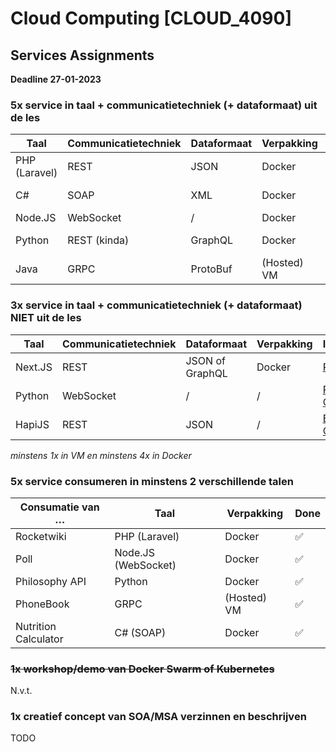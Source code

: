 # Cloud Computing [CLOUD_4090]
## Services Assignments

**Deadline 27-01-2023**

### 5x service in taal + communicatietechniek (+ dataformaat) uit de les

| Taal | Communicatietechniek | Dataformaat | Verpakking | Implementatie | Done |
| --- | --- | --- | --- | --- | --- |
| PHP (Laravel) | REST | JSON | Docker | [Rocket Wiki](https://github.com/SimonWilmotsIIW/rocketwiki_laravel_rest_docker) | ✅ |
| C# | SOAP | XML | Docker | [Nutrition Calculator](https://github.com/SimonWilmotsIIW/nutritioncalculator_csharp_soap_docker) | ✅ |
| Node.JS | WebSocket | / | Docker | [Poll App](https://github.com/SimonWilmotsIIW/pollapp_nodejs_websocket_docker) | ✅ |
| Python | REST (kinda) | GraphQL | Docker | [Philosophy API](https://github.com/SimonWilmotsIIW/philosophyapi_python_graphql_docker) | ✅ |
| Java | GRPC | ProtoBuf | (Hosted) VM | [PhoneBook](https://github.com/SimonWilmotsIIW/phonebook_java_grpc_vm) | ✅ |

### 3x service in taal + communicatietechniek (+ dataformaat) NIET uit de les

| Taal | Communicatietechniek | Dataformaat | Verpakking | Implementatie | Done |
| --- | --- | --- | --- | --- | --- |
| Next.JS | REST | JSON of GraphQL | Docker | [Planet API](https://github.com/SimonWilmotsIIW/planetapi_nextjs) | ✅ |
| Python | WebSocket | / | / | [Robot Communicator](https://github.com/SimonWilmotsIIW/robotcommunicator_python_websocket) | ✅ |
| HapiJS | REST | JSON | / | [Binary Converter](https://github.com/SimonWilmotsIIW/binaryconverter_hapi_docker) | ✅ |

*minstens 1x in VM en minstens 4x in Docker*

### 5x service consumeren in minstens 2 verschillende talen

| Consumatie van … | Taal | Verpakking | Done |
| --- | --- | --- | --- |
| Rocketwiki | PHP (Laravel) | Docker | ✅ |
| Poll | Node.JS (WebSocket) | Docker | ✅ |
| Philosophy API | Python | Docker | ✅ |
| PhoneBook | GRPC | (Hosted) VM | ✅ |
| Nutrition Calculator | C# (SOAP) | Docker | ✅ |


### ~~1x workshop/demo van Docker Swarm of Kubernetes~~
N.v.t.

### 1x creatief concept van SOA/MSA verzinnen en beschrijven

TODO